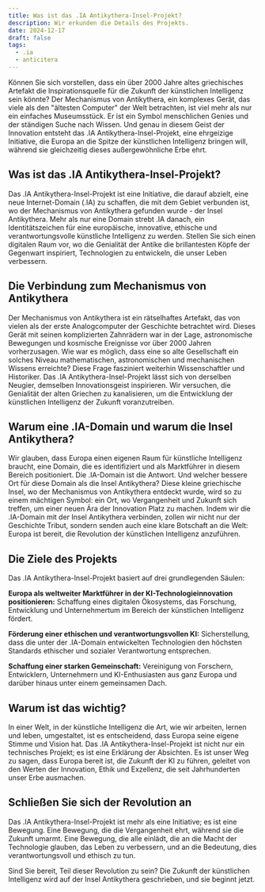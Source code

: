 ```yaml
---
title: Was ist das .IA Antikythera-Insel-Projekt?
description: Wir erkunden die Details des Projekts.
date: 2024-12-17
draft: false
tags:
  - .ia
  - anticitera
---
```


Können Sie sich vorstellen, dass ein über 2000 Jahre altes griechisches Artefakt die Inspirationsquelle für die Zukunft der künstlichen Intelligenz sein könnte? Der Mechanismus von Antikythera, ein komplexes Gerät, das viele als den "ältesten Computer" der Welt betrachten, ist viel mehr als nur ein einfaches Museumsstück. Er ist ein Symbol menschlichen Genies und der ständigen Suche nach Wissen. Und genau in diesem Geist der Innovation entsteht das .IA Antikythera-Insel-Projekt, eine ehrgeizige Initiative, die Europa an die Spitze der künstlichen Intelligenz bringen will, während sie gleichzeitig dieses außergewöhnliche Erbe ehrt.

## Was ist das .IA Antikythera-Insel-Projekt?

Das .IA Antikythera-Insel-Projekt ist eine Initiative, die darauf abzielt, eine neue Internet-Domain (.IA) zu schaffen, die mit dem Gebiet verbunden ist, wo der Mechanismus von Antikythera gefunden wurde - der Insel Antikythera. Mehr als nur eine Domain strebt .IA danach, ein Identitätszeichen für eine europäische, innovative, ethische und verantwortungsvolle künstliche Intelligenz zu werden. Stellen Sie sich einen digitalen Raum vor, wo die Genialität der Antike die brillantesten Köpfe der Gegenwart inspiriert, Technologien zu entwickeln, die unser Leben verbessern.

## Die Verbindung zum Mechanismus von Antikythera

Der Mechanismus von Antikythera ist ein rätselhaftes Artefakt, das von vielen als der erste Analogcomputer der Geschichte betrachtet wird. Dieses Gerät mit seinen komplizierten Zahnrädern war in der Lage, astronomische Bewegungen und kosmische Ereignisse vor über 2000 Jahren vorherzusagen. Wie war es möglich, dass eine so alte Gesellschaft ein solches Niveau mathematischen, astronomischen und mechanischen Wissens erreichte? Diese Frage fasziniert weiterhin Wissenschaftler und Historiker. Das .IA Antikythera-Insel-Projekt lässt sich von derselben Neugier, demselben Innovationsgeist inspirieren. Wir versuchen, die Genialität der alten Griechen zu kanalisieren, um die Entwicklung der künstlichen Intelligenz der Zukunft voranzutreiben.

## Warum eine .IA-Domain und warum die Insel Antikythera?

Wir glauben, dass Europa einen eigenen Raum für künstliche Intelligenz braucht, eine Domain, die es identifiziert und als Marktführer in diesem Bereich positioniert. Die .IA-Domain ist die Antwort. Und welcher bessere Ort für diese Domain als die Insel Antikythera? Diese kleine griechische Insel, wo der Mechanismus von Antikythera entdeckt wurde, wird so zu einem mächtigen Symbol: ein Ort, wo Vergangenheit und Zukunft sich treffen, um einer neuen Ära der Innovation Platz zu machen. Indem wir die .IA-Domain mit der Insel Antikythera verbinden, zollen wir nicht nur der Geschichte Tribut, sondern senden auch eine klare Botschaft an die Welt: Europa ist bereit, die Revolution der künstlichen Intelligenz anzuführen.

## Die Ziele des Projekts

Das .IA Antikythera-Insel-Projekt basiert auf drei grundlegenden Säulen:

**Europa als weltweiter Marktführer in der KI-Technologieinnovation positionieren:** Schaffung eines digitalen Ökosystems, das Forschung, Entwicklung und Unternehmertum im Bereich der künstlichen Intelligenz fördert.

**Förderung einer ethischen und verantwortungsvollen KI:** Sicherstellung, dass die unter der .IA-Domain entwickelten Technologien den höchsten Standards ethischer und sozialer Verantwortung entsprechen.

**Schaffung einer starken Gemeinschaft:** Vereinigung von Forschern, Entwicklern, Unternehmern und KI-Enthusiasten aus ganz Europa und darüber hinaus unter einem gemeinsamen Dach.

## Warum ist das wichtig?

In einer Welt, in der künstliche Intelligenz die Art, wie wir arbeiten, lernen und leben, umgestaltet, ist es entscheidend, dass Europa seine eigene Stimme und Vision hat. Das .IA Antikythera-Insel-Projekt ist nicht nur ein technisches Projekt; es ist eine Erklärung der Absichten. Es ist unser Weg zu sagen, dass Europa bereit ist, die Zukunft der KI zu führen, geleitet von den Werten der Innovation, Ethik und Exzellenz, die seit Jahrhunderten unser Erbe ausmachen.

## Schließen Sie sich der Revolution an

Das .IA Antikythera-Insel-Projekt ist mehr als eine Initiative; es ist eine Bewegung. Eine Bewegung, die die Vergangenheit ehrt, während sie die Zukunft umarmt. Eine Bewegung, die alle einlädt, die an die Macht der Technologie glauben, das Leben zu verbessern, und an die Bedeutung, dies verantwortungsvoll und ethisch zu tun.

Sind Sie bereit, Teil dieser Revolution zu sein? Die Zukunft der künstlichen Intelligenz wird auf der Insel Antikythera geschrieben, und sie beginnt jetzt.